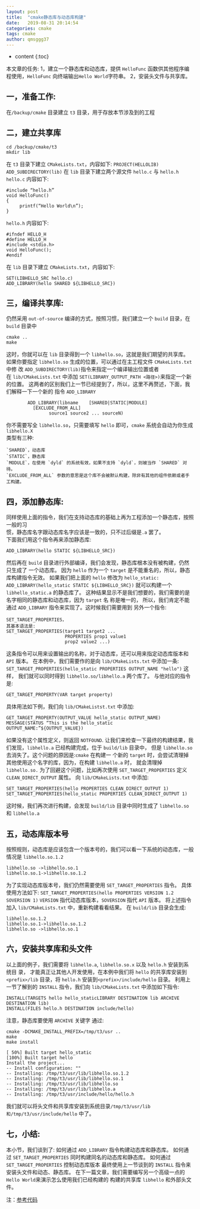 ```yaml
---
layout: post
title:  "cmake静态库与动态库构建"
date:   2019-08-31 20:14:54
categories: cmake
tags: cmake
author: qmsggg37
---
```


* content
{:toc}

本文章的任务:
1，建立一个静态库和动态库，提供 `HelloFunc` 函数供其他程序编程使用，`HelloFunc` 向终端输出`Hello World`字符串。
2，安装头文件与共享库。





## 一，准备工作:
在`/backup/cmake` 目录建立 `t3` 目录，用于存放本节涉及到的工程
## 二，建立共享库
```
cd /backup/cmake/t3
mkdir lib
```
在 `t3` 目录下建立 `CMakeLists.txt`，内容如下: `PROJECT(HELLOLIB) ADD_SUBDIRECTORY(lib)`
在 `lib` 目录下建立两个源文件 `hello.c` 与 `hello.h hello.c` 内容如下:
```
#include “hello.h”
void HelloFunc()
{
     printf(“Hello World\n”);
}
```
`hello.h` 内容如下: 
```
#ifndef HELLO_H 
#define HELLO_H 
#include <stdio.h> 
void HelloFunc(); 
#endif
```
在 `lib` 目录下建立 `CMakeLists.txt`，内容如下:
```
SET(LIBHELLO_SRC hello.c)
ADD_LIBRARY(hello SHARED ${LIBHELLO_SRC})
```
## 三，编译共享库:
仍然采用 `out-of-source` 编译的方式，按照习惯，我们建立一个 `build` 目录，在 `build`
目录中
```
cmake ..
make
```
这时，你就可以在 `lib` 目录得到一个 `libhello.so`，这就是我们期望的共享库。
如果你要指定 `libhello.so` 生成的位置，可以通过在主工程文件 `CMakeLists.txt` 中修 
改 `ADD_SUBDIRECTORY(lib)`指令来指定一个编译输出位置或者  
在 `lib/CMakeLists.txt` 中添加 `SET(LIBRARY_OUTPUT_PATH <路径>)`来指定一个新的位置。
这两者的区别我们上一节已经提到了，所以，这里不再赘述，下面，我们解释一下一个新的 指令 `ADD_LIBRARY`
```
        ADD_LIBRARY(libname    [SHARED|STATIC|MODULE]
          [EXCLUDE_FROM_ALL]
                source1 source2 ... sourceN)
```
你不需要写全 `libhello.so`，只需要填写 `hello` 即可，`cmake` 系统会自动为你生成 `libhello.X`  
类型有三种:  
```
`SHARED`，动态库
`STATIC`，静态库
`MODULE`，在使用 `dyld` 的系统有效，如果不支持 `dyld`，则被当作 `SHARED` 对待。
`EXCLUDE_FROM_ALL` 参数的意思是这个库不会被默认构建，除非有其他的组件依赖或者手 工构建。
```
## 四，添加静态库:
同样使用上面的指令，我们在支持动态库的基础上再为工程添加一个静态库，按照一般的习  
惯，静态库名字跟动态库名字应该是一致的，只不过后缀是`.a` 罢了。  
下面我们用这个指令再来添加静态库:  
```
ADD_LIBRARY(hello STATIC ${LIBHELLO_SRC})
```
然后再在 `build` 目录进行外部编译，我们会发现，静态库根本没有被构建，仍然只生成了 一个动态库。
因为 `hello` 作为一个 `target` 是不能重名的，所以，静态库构建指令无效。
如果我们把上面的 `hello` 修改为 `hello_static: ADD_LIBRARY(hello_static STATIC ${LIBHELLO_SRC})`
就可以构建一个 `libhello_static.a` 的静态库了。
这种结果显示不是我们想要的，我们需要的是名字相同的静态库和动态库，因为 `target` 名 称是唯一的，
所以，我们肯定不能通过 `ADD_LIBRARY` 指令来实现了。这时候我们需要用到 另外一个指令:
```
SET_TARGET_PROPERTIES，
其基本语法是: 
SET_TARGET_PROPERTIES(target1 target2 ...
                      PROPERTIES prop1 value1
                      prop2 value2 ...)
```
这条指令可以用来设置输出的名称，对于动态库，还可以用来指定动态库版本和 `API` 版本。
在本例中，我们需要作的是向 `lib/CMakeLists.txt` 中添加一条: `SET_TARGET_PROPERTIES(hello_static PROPERTIES OUTPUT_NAME "hello")` 这样，
我们就可以同时得到 `libhello.so/libhello.a` 两个库了。
与他对应的指令是:
```
GET_TARGET_PROPERTY(VAR target property)
```
具体用法如下例，我们向 `lib/CMakeListst.txt` 中添加:
```
GET_TARGET_PROPERTY(OUTPUT_VALUE hello_static OUTPUT_NAME)
MESSAGE(STATUS “This is the hello_static
OUTPUT_NAME:”${OUTPUT_VALUE})
```
如果没有这个属性定义，则返回 `NOTFOUND`.
让我们来检查一下最终的构建结果，我们发现，`libhello.a` 已经构建完成，位于 `build/lib` 目录中，
但是 `libhello.so` 去消失了。这个问题的原因是:`cmake` 在构建一
个新的 `target` 时，会尝试清理掉其他使用这个名字的库，因为，在构建 `libhello.a` 时， 就会清理掉 `libhello.so.`
为了回避这个问题，比如再次使用 `SET_TARGET_PROPERTIES` 定义 `CLEAN_DIRECT_OUTPUT` 属性。
向 `lib/CMakeLists.txt` 中添加:
```
SET_TARGET_PROPERTIES(hello PROPERTIES CLEAN_DIRECT_OUTPUT 1)
SET_TARGET_PROPERTIES(hello_static PROPERTIES CLEAN_DIRECT_OUTPUT 1)
```
这时候，我们再次进行构建，会发现 `build/lib` 目录中同时生成了 `libhello.so` 和 `libhello.a`
## 五，动态库版本号 
按照规则，动态库是应该包含一个版本号的，我们可以看一下系统的动态库，一般情况是 `libhello.so.1.2`
```
libhello.so ->libhello.so.1
libhello.so.1->libhello.so.1.2
```
为了实现动态库版本号，我们仍然需要使用 `SET_TARGET_PROPERTIES` 指令。 具体使用方法如下:
`SET_TARGET_PROPERTIES(hello PROPERTIES VERSION 1.2 SOVERSION 1)`  `VERSION` 指代动态库版本，`SOVERSION` 指代 `API` 版本。
将上述指令加入 `lib/CMakeLists.txt` 中，重新构建看看结果。 在 `build/lib` 目录会生成:
```
libhello.so.1.2
libhello.so.1->libhello.so.1.2
libhello.so ->libhello.so.1
```
## 六，安装共享库和头文件
以上面的例子，我们需要将 `libhello.a`, `libhello.so.x` 以及 `hello.h` 安装到系统目 录，
才能真正让其他人开发使用，在本例中我们将 `hello` 的共享库安装到`<prefix>/lib` 目录，将 `hello.h` 安装到`<prefix>/include/hello` 目录。
利用上一节了解到的 `INSTALL` 指令，我们向 `lib/CMakeLists.txt` 中添加如下指令: 
```
INSTALL(TARGETS hello hello_staticLIBRARY DESTINATION lib ARCHIVE DESTINATION lib)
INSTALL(FILES hello.h DESTINATION include/hello)
```
注意，静态库要使用 `ARCHIVE` 关键字
通过:
```
cmake -DCMAKE_INSTALL_PREFIX=/tmp/t3/usr ..
make
make install

[ 50%] Built target hello_static
[100%] Built target hello
Install the project...
-- Install configuration: ""
-- Installing: /tmp/t3/usr/lib/libhello.so.1.2
-- Installing: /tmp/t3/usr/lib/libhello.so.1
-- Installing: /tmp/t3/usr/lib/libhello.so
-- Installing: /tmp/t3/usr/lib/libhello.a
-- Installing: /tmp/t3/usr/include/hello/hello.h

```
我们就可以将头文件和共享库安装到系统目录`/tmp/t3/usr/lib 和/tmp/t3/usr/include/hello` 中了。
## 七，小结:
本小节，我们谈到了:
如何通过 `ADD_LIBRARY` 指令构建动态库和静态库。
如何通过 `SET_TARGET_PROPERTIES` 同时构建同名的动态库和静态库。 如何通过 `SET_TARGET_PROPERTIES` 控制动态库版本 
最终使用上一节谈到的 `INSTALL` 指令来安装头文件和动态、静态库。
在下一篇文章，我们需要编写另一个高级一点的`Hello World`来演示怎么使用我们已经构建的 构建的共享库 `libhello` 和外部头文件。


注：[参考代码](https://github.com/qmsggg37/cmake)
